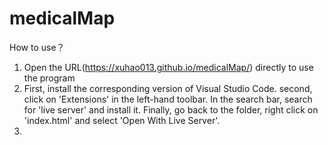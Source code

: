 # medicalMap

How to use？
1. Open the URL(https://xuhao013.github.io/medicalMap/) directly to use the program
2. First, install the corresponding version of Visual Studio Code. second, click on 'Extensions' in the left-hand toolbar. In the search bar, search for 'live server' and install it. Finally, go back to the folder, right click on 'index.html' and select 'Open With Live Server'.
3. 
